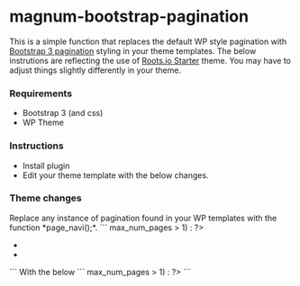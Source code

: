 magnum-bootstrap-pagination
===========================

This is a simple function that replaces the default WP style pagination with <a href="http://getbootstrap.com/components/#pagination">Bootstrap 3 pagination</a> styling in your theme templates. The below instrutions are reflecting the use of <a href="http://roots.io/starter-theme/">Roots.io Starter</a> theme. You may have to adjust things slightly differently in your theme.

<h3>Requirements</h3>
<ul>
  <li>Bootstrap 3 (and css)</li>
  <li>WP Theme</li>
</ul>

<h3>Instructions</h3>
<ul>
  <li>Install plugin</li>
  <li>Edit your theme template with the below changes.</li>
</ul>

<h3>Theme changes</h3>
Replace any instance of pagination found in your WP templates with the function *page_navi();*.
```
<?php if ($wp_query->max_num_pages > 1) : ?>
  <nav class="post-nav">
    <ul class="pager">
      <li class="previous"><?php next_posts_link(__('&larr; Older posts', 'roots')); ?></li>
      <li class="next"><?php previous_posts_link(__('Newer posts &rarr;', 'roots')); ?></li>
    </ul>
  </nav>
<?php endif; ?>
```
With the below
```
<?php if ($wp_query->max_num_pages > 1) : ?>
  <?php
    // custom function to output Bootstrap pagination, found in custom.php
    page_navi();
  ?>
<?php endif; ?>
```
